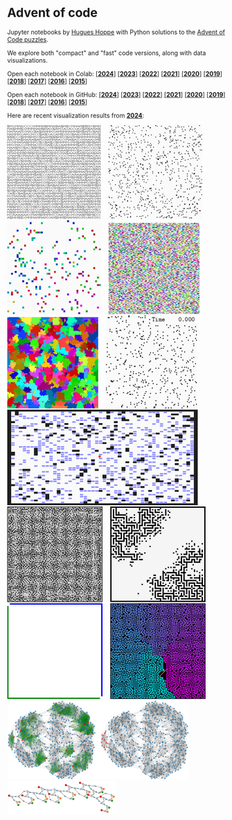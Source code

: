 # Advent of code

Jupyter notebooks by [Hugues Hoppe](http://hhoppe.com/) with Python solutions to the
[Advent of Code puzzles](https://adventofcode.com/).

We explore both "compact" and "fast" code versions, along with data visualizations.

Open each notebook in Colab:
[[**2024**]](https://colab.research.google.com/github/hhoppe/advent_of_code/blob/main/2024/advent_of_code_2024.ipynb)
[[**2023**]](https://colab.research.google.com/github/hhoppe/advent_of_code/blob/main/2023/advent_of_code_2023.ipynb)
[[**2022**]](https://colab.research.google.com/github/hhoppe/advent_of_code/blob/main/2022/advent_of_code_2022.ipynb)
[[**2021**]](https://colab.research.google.com/github/hhoppe/advent_of_code/blob/main/2021/advent_of_code_2021.ipynb)
[[**2020**]](https://colab.research.google.com/github/hhoppe/advent_of_code/blob/main/2020/advent_of_code_2020.ipynb)
[[**2019**]](https://colab.research.google.com/github/hhoppe/advent_of_code/blob/main/2019/advent_of_code_2019.ipynb)
[[**2018**]](https://colab.research.google.com/github/hhoppe/advent_of_code/blob/main/2018/advent_of_code_2018.ipynb)
[[**2017**]](https://colab.research.google.com/github/hhoppe/advent_of_code/blob/main/2017/advent_of_code_2017.ipynb)
[[**2016**]](https://colab.research.google.com/github/hhoppe/advent_of_code/blob/main/2016/advent_of_code_2016.ipynb)
[[**2015**]](https://colab.research.google.com/github/hhoppe/advent_of_code/blob/main/2015/advent_of_code_2015.ipynb)

Open each notebook in GitHub:
[[**2024**]](https://github.com/hhoppe/advent_of_code/blob/main/2024/advent_of_code_2024.ipynb)
[[**2023**]](https://github.com/hhoppe/advent_of_code/blob/main/2023/advent_of_code_2023.ipynb)
[[**2022**]](https://github.com/hhoppe/advent_of_code/blob/main/2022/advent_of_code_2022.ipynb)
[[**2021**]](https://github.com/hhoppe/advent_of_code/blob/main/2021/advent_of_code_2021.ipynb)
[[**2020**]](https://github.com/hhoppe/advent_of_code/blob/main/2020/advent_of_code_2020.ipynb)
[[**2019**]](https://github.com/hhoppe/advent_of_code/blob/main/2019/advent_of_code_2019.ipynb)
[[**2018**]](https://github.com/hhoppe/advent_of_code/blob/main/2018/advent_of_code_2018.ipynb)
[[**2017**]](https://github.com/hhoppe/advent_of_code/blob/main/2017/advent_of_code_2017.ipynb)
[[**2016**]](https://github.com/hhoppe/advent_of_code/blob/main/2016/advent_of_code_2016.ipynb)
[[**2015**]](https://github.com/hhoppe/advent_of_code/blob/main/2015/advent_of_code_2015.ipynb)

Here are recent visualization results from
[**2024**](https://github.com/hhoppe/advent_of_code/blob/main/2024/advent_of_code_2024.ipynb):

<img src="2024/results/day04a.gif" width="216">&emsp;
<img src="2024/results/day06.gif" width="216">&emsp;
<img src="2024/results/day08.gif" width="216">&emsp;
<img src="2024/results/day09.gif" width="210">&emsp;
<img src="2024/results/day12.gif" width="210">&emsp;
<img src="2024/results/day14b.gif" width="210">&emsp;
<img src="2024/results/day15b.gif" width="440">&emsp;
<img src="2024/results/day16.gif" width="220">&emsp;
<img src="2024/results/day18a.gif" width="220">&emsp;
<img src="2024/results/day18b.gif" width="220">&emsp;
<img src="2024/results/day20.png" width="220">&emsp;
<img src="2024/results/day23.png" width="420">&emsp;
<img src="2024/results/day24.png" width="250">
